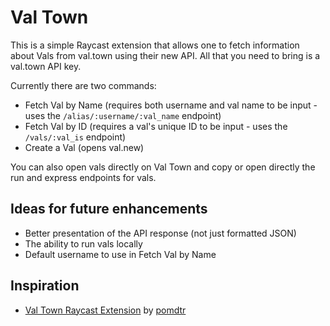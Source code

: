 # Val Town 
This is a simple Raycast extension that allows one to fetch information about Vals from val.town using their new API. All that you need to bring is a val.town API key. 

Currently there are two commands:

- Fetch Val by Name (requires both username and val name to be input - uses the `/alias/:username/:val_name` endpoint)
- Fetch Val by ID (requires a val's unique ID to be input - uses the `/vals/:val_is` endpoint)
- Create a Val (opens val.new)

You can also open vals directly on Val Town and copy or open directly the run and express endpoints for vals. 

## Ideas for future enhancements
- Better presentation of the API response (not just formatted JSON)
- The ability to run vals locally
- Default username to use in Fetch Val by Name

## Inspiration 
- [Val Town Raycast Extension](https://github.com/pomdtr/val-town-raycast-extension) by [pomdtr](https://github.com/pomdtr)
